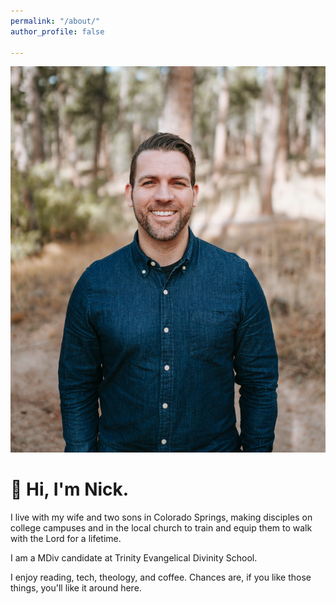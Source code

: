 ```yaml
---
permalink: "/about/"
author_profile: false

---
```

![](/assets/images/nick.jpeg)

# 👋 Hi, I'm Nick.

I live with my wife and two sons in Colorado Springs, making disciples on college campuses and in the local church to train and equip them to walk with the Lord for a lifetime.

I am a MDiv candidate at Trinity Evangelical Divinity School.

I enjoy reading, tech, theology, and coffee. Chances are, if you like those things, you'll like it around here.